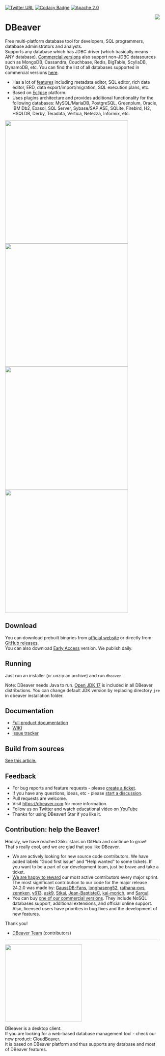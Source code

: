 [![Twitter URL](https://img.shields.io/twitter/url/https/twitter.com/dbeaver_news.svg?style=social&label=Follow%20%40dbeaver_news)](https://twitter.com/dbeaver_news)
[![Codacy Badge](https://app.codacy.com/project/badge/Grade/fa0bb9cf5a904c7d87424f8f6351ba92)](https://app.codacy.com/gh/dbeaver/dbeaver/dashboard?utm_source=gh&utm_medium=referral&utm_content=&utm_campaign=Badge_grade)
[![Apache 2.0](https://img.shields.io/github/license/cronn-de/jira-sync.svg)](http://www.apache.org/licenses/LICENSE-2.0)

<img src="https://github.com/dbeaver/dbeaver/wiki/images/dbeaver-icon-64x64.png" align="right"/>

# DBeaver

Free multi-platform database tool for developers, SQL programmers, database administrators and analysts.  
Supports any database which has JDBC driver (which basically means - ANY database).
<a href="https://dbeaver.com/download/">Commercial versions</a> also support non-JDBC datasources such as
MongoDB, Cassandra, Couchbase, Redis, BigTable, ScyllaDB, DynamoDB, etc.
You can find the list of all databases supported in commercial versions
<a href="https://dbeaver.com/databases/">here</a>.

* Has a lot of <a href="https://github.com/dbeaver/dbeaver/wiki">features</a> including metadata editor, SQL editor, rich data editor, ERD, data export/import/migration, SQL execution plans, etc.
* Based on <a href="https://wiki.eclipse.org/Rich_Client_Platform">Eclipse</a> platform.
* Uses plugins architecture and provides additional functionality for the following databases: MySQL/MariaDB, PostgreSQL, Greenplum, Oracle, IBM Db2, Exasol, SQL Server, Sybase/SAP ASE, SQLite, Firebird, H2, HSQLDB, Derby, Teradata, Vertica, Netezza, Informix, etc.

<a href="https://dbeaver.io/product/dbeaver-ss-mock.png"><img src="https://dbeaver.io/product/dbeaver-ss-mock.png" width="400"/></a>
<a href="https://dbeaver.io/product/dbeaver-ss-erd.png"><img src="https://dbeaver.io/product/dbeaver-ss-erd.png" width="400"/></a>
<a href="https://dbeaver.io/product/dbeaver-ss-classic-new.png"><img src="https://dbeaver.io/product/dbeaver-ss-classic-new.png" width="400"/></a>
<a href="https://dbeaver.io/product/dbeaver-ss-dark-new.png"><img src="https://dbeaver.io/product/dbeaver-ss-dark-new.png" width="400"/></a>

## Download

You can download prebuilt binaries from <a href="https://dbeaver.io/download" target="_blank">official website</a> or directly from <a href="https://github.com/dbeaver/dbeaver/releases">GitHub releases</a>.  
You can also download <a href="https://dbeaver.io/files/ea" target="_blank">Early Access</a> version. We publish daily.  

## Running

Just run an installer (or unzip an archive) and run `dbeaver`.  

Note: DBeaver needs Java to run. <a href="https://adoptium.net/" target="_blank">Open JDK 17</a> is included in all DBeaver distributions.
You can change default JDK version by replacing directory `jre` in dbeaver installation folder.

## Documentation

* <a href="https://dbeaver.com/docs/dbeaver/">Full product documentation</a>
* <a href="https://github.com/dbeaver/dbeaver/wiki">WIKI</a>
* <a href="https://github.com/dbeaver/dbeaver/issues">Issue tracker</a>

## Build from sources

<a href="https://github.com/dbeaver/dbeaver/wiki/Build-from-sources">See this article.</a>

## Feedback

- For bug reports and feature requests - please <a href="https://github.com/dbeaver/dbeaver/issues">create a ticket</a>.
- If you have any questions, ideas, etc - please <a href="https://github.com/dbeaver/dbeaver/discussions">start a discussion</a>.
- Pull requests are welcome.
- Visit https://dbeaver.com for more information.
- Follow us on [Twitter](https://twitter.com/dbeaver_news/) and watch educational video on [YouTube](https://www.youtube.com/@DBeaver_video)
- Thanks for using DBeaver! Star if you like it.

## Contribution: help the Beaver!

Hooray, we have reached 35k+ stars on GitHub and continue to grow!  
That's really cool, and we are glad that you like DBeaver.

- We are actively looking for new source code contributors. We have added labels “Good first issue” and “Help wanted” to some tickets. If you want to be a part of our development team, just be brave and take a ticket.
-  <a href="https://dbeaver.com/help-dbeaver/">We are happy to reward</a> our most active contributors every major sprint. The most significant contribution to our code for the major release 24.2.0 was made by: <a href="https://github.com/GaussDB-Fans">GaussDB-Fans</a>, <a href="https://github.com/longhaseng52">longhaseng52</a>, <a href="https://github.com/rathana-pvs">rathana-pvs</a>, <a href="https://github.com/zennken">zennken</a>, <a href="https://github.com/v613">v613</a>, <a href="https://github.com/ask9">ask9</a>, <a href="https://github.com/Stkai">Stkai</a>, <a href="https://github.com/Jean-BaptisteC">Jean-BaptisteC</a>, <a href="https://github.com/kai-morich">kai-morich</a>, and <a href="https://github.com/Sargul">Sargul</a>.
- You can buy <a href="https://dbeaver.com/buy/">one of our commercial versions</a>. They include NoSQL databases support, additional extensions, and official online support. Also, licensed users have priorities in bug fixes and the development of new features.

Thank you!  

- <a href="https://github.com/dbeaver/dbeaver/graphs/contributors">DBeaver Team</a> (contributors)

---------

<a href="https://github.com/dbeaver/cloudbeaver/"><img src="https://github.com/dbeaver/cloudbeaver/wiki/images/cloudbeaver-logo.png" width="250"/></a>

DBeaver is a desktop client.  
If you are looking for a web-based database management tool - check our new product: <a href="https://cloudbeaver.io/">CloudBeaver</a>.  
It is based on DBeaver platform and thus supports any database and most of DBeaver features.
